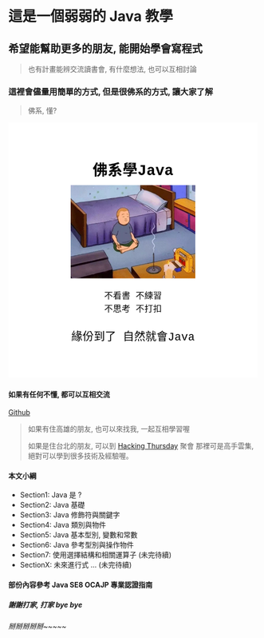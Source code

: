 # 這是一個弱弱的 Java 教學

## 希望能幫助更多的朋友, 能開始學會寫程式
> 也有計畫能辨交流讀書會, 有什麼想法, 也可以互相討論

### 這裡會儘量用簡單的方式, 但是很佛系的方式, 讓大家了解
> 佛系, 懂?
<img src="pic1.png" alt="drawing" width="500"/>

#### 如果有任何不懂, 都可以互相交流
[Github](https://github.com/wangchenshu/start-java)
> 如果有住高雄的朋友, 也可以來找我, 一起互相學習喔
>
> 如果是住台北的朋友, 可以到 [Hacking Thursday](https://zh-tw.facebook.com/groups/hackingday/) 聚會
> 那裡可是高手雲集, 絕對可以學到很多技術及經驗喔。

#### 本文小綱
* Section1: Java 是 ?
* Section2: Java 基礎
* Section3: Java 修飾符與關鍵字
* Section4: Java 類別與物件
* Section5: Java 基本型別, 變數和常數
* Section6: Java 參考型別與操作物件
* Section7: 使用選擇結構和相關運算子 (未完待續)
* SectionX: 未來進行式 ... (未完待續)

#### 部份內容參考 Java SE8 OCAJP 專業認證指南
##### 謝謝打家, 打家 bye bye

###### 掰掰掰掰掰~~~~~